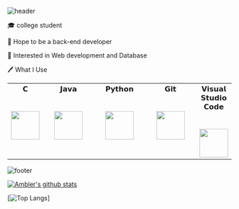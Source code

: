 ![header](https://capsule-render.vercel.app/api?type=wave&color=auto&height=300&section=header&text=Hello%20everyone&fontSize=60)



🎓 college student

🌱 Hope to be a back-end developer

🌴 Interested in Web development and Database

🖊️ What I Use

<table>
  <tbody>
    <tr valign="top">
      <td width="15%" align="center">
        <span>𝗖</span><br><br><br>
        <img height="64px" src="https://cdn.svgporn.com/logos/c.svg">
      </td>
      <td width="25%" align="center">
        <span>𝗝𝗮𝘃𝗮</span><br><br><br>
        <img height="64px" src="https://cdn.svgporn.com/logos/java.svg">
      </td>
      <td width="25%" align="center">
        <span>𝗣𝘆𝘁𝗵𝗼𝗻</span><br><br><br>
        <img height="64px" src="https://cdn.svgporn.com/logos/python.svg">
      </td>
      <td width="25%" align="center">
        <span>𝗚𝗶𝘁</span><br><br><br>
        <img height="64px" src="https://cdn.svgporn.com/logos/git-icon.svg">
      </td>
      <td width="25%" align="center">
        <span>𝗩𝗶𝘀𝘂𝗮𝗹 𝗦𝘁𝘂𝗱𝗶𝗼 𝗖𝗼𝗱𝗲</span><br><br><br>
        <img height="64px" src="https://cdn.svgporn.com/logos/visual-studio-code.svg">
      </td>
    </tr>
  </tbody>
</table>




![footer](https://capsule-render.vercel.app/api?type=wave&color=gradient&height=150&section=footer)



[![Ambler's github stats](https://github-readme-stats.amblerkr.vercel.app/api?username=subinmun1997&show_icons=true&title_color=4bbffa&icon_color=4bbffa&text_color=000&bg_color=fff)](https://ambler.kr/)

[![Top Langs](https://github-readme-stats.vercel.app/api/top-langs/?username=subinmun1997&layout=compact)]




